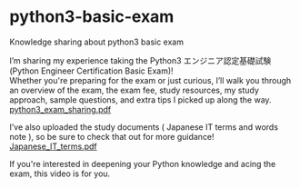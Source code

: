 # python3-basic-exam
Knowledge sharing about python3 basic exam 

I’m sharing my experience taking the Python3 エンジニア認定基礎試験 (Python Engineer Certification Basic Exam)! <br> 
Whether you're preparing for the exam or just curious, I’ll walk you through an overview of the exam, the exam fee, study resources, my study approach, sample questions, and extra tips I picked up along the way. <br>
[python3_exam_sharing.pdf](https://github.com/user-attachments/files/17535811/python3_exam_sharing.pdf)

I’ve also uploaded the study documents ( Japanese IT terms and words note ), so be sure to check that out for more guidance! <br>
[Japanese_IT_terms.pdf](https://github.com/user-attachments/files/17535810/Japanese_IT_terms.pdf)

If you're interested in deepening your Python knowledge and acing the exam, this video is for you.
